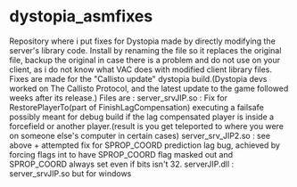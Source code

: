 # dystopia_asmfixes
Repository where i put fixes for Dystopia made by directly modifying the server's library code.
Install by renaming the file so it replaces the original file, backup the original in case there is a problem and do not use on your client, as i do not know what VAC does with modified client library files.
Fixes are made for the "Callisto update" dystopia build.(Dystopia devs worked on The Callisto Protocol, and the latest update to the game followed weeks after its release.)
Files are : 
server_srvJIP.so : Fix for RestorePlayerTo(part of FinishLagCompensation) executing a failsafe possibly meant for debug build if the lag compensated player is inside a forcefield or another player.(result is you get teleported to where you were on someone else's computer in certain cases)
server_srv_JIP2.so : see above + attempted fix for SPROP_COORD prediction lag bug, achieved by forcing flags int to have SPROP_COORD flag masked out and SPROP_COORD always set even if bits isn't 32.
serverJIP.dll : server_srvJIP.so but for windows
